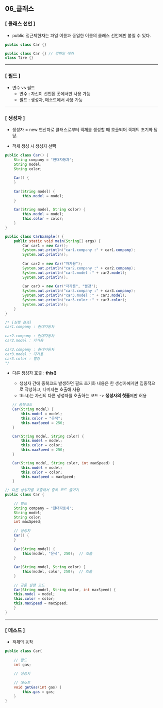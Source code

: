 ## 06_클래스

### [ 클래스 선언 ]

- public 접근제한자는 파일 이름과 동일한 이름의 클래스 선언에만 붙일 수 있다.

```java
public class Car {}

public class Car {} // 컴파일 에러
class Tire {}
```

--------------------------

### [ 필드 ]

- 변수 vs 필드
  - 변수 : 자신이 선언된 곳에서만 사용 가능
  - 필드 : 생성자, 메소드에서 사용 가능 

--------------------

### [ 생성자 ]

- 생성자 = new 연산자로 클래스로부터 객체를 생성할 때 호출되어 객체의 초기화 담당.

- 객체 생성 시 생성자 선택

```java
public class Car() {
	String company = "현대자동차";
    String model;
    String color;
    
    Car() {
    }
    
    Car(String model) {
        this.model = model;
    }
    
    Car(String model, String color) {
        this.model = model;
        this.color = color;
    }
}

public class CarExample() {
    public static void main(String[] args) {
        Car car1 = new Car();
        System.out.println("car1.company :" + car1.company);
        System.out.println();
        
        Car car2 = new Car("자가용");
        System.out.println("car2.company :" + car2.company);
        System.out.println("car2.model :" + car2.model);
        System.out.println();
        
        Car car3 = new Car("자가용", "빨강");
        System.out.println("car3.company :" + car3.company);
        System.out.println("car3.model :" + car3.model);
        System.out.println("car3.color :" + car3.color);
        System.out.println();  
    }
}

/* [실행 결과]
car1.company : 현대자동차
    
car2.company : 현대자동차
car2.model : 자가용
    
car3.company : 현대자동차
car3.model : 자가용
car3.color : 빨강
*/
```

- 다른 생성자 호출 : **this()**

  - 생성자 간에 중복코드 발생하면 필드 초기화 내용은 한 생성자에게만 집중적으로 작성하고, 나머지는 호출해 사용
  - this()는 자신의 다른 생성자를 호출하는 코드 -> **생성자의 첫줄**에만 허용

  ```java
  // 중복코드
  Car(String model) {
      this.model = model;
      this.color = "은색";
      this.maxSpeed = 250;
  }
  
  Car(String model, String color) {
      this.model = model;
      this.color = color;
      this.maxSpeed = 250;
  }
  
  Car(String model, String color, int maxSpeed) {
      this.model = model;
      this.color = color;
      this.maxSpeed = maxSpeed;
  }
  ```

```java
// 다른 생성자를 호출해서 중복 코드 줄이기
public class Car {
    
    // 필드
    String company = "현대자동차";
    String model;
    String color;
    int maxSpeed;
    
    // 생성자
    Car() {
    }
    
    Car(String model) {
        this(model, "은색", 250);  // 호출
    }
    
    Car(String model, String color) {
        this(model, color, 250);  // 호출
    }
    
    // 공통 실행 코드
    Car(String model, String color, int maxSpeed) {
    this.model = model;
    this.color = color;
    this.maxSpeed = maxSpeed;
    }
}
```

------------------------

### [ 메소드  ]

- 객체의 동작

```java
public class Car{
    
    // 필드
    int gas;
    
    // 생성자
    
    // 메소드
    void getGas(int gas) {
        this.gas = gas;
    }
}
```



